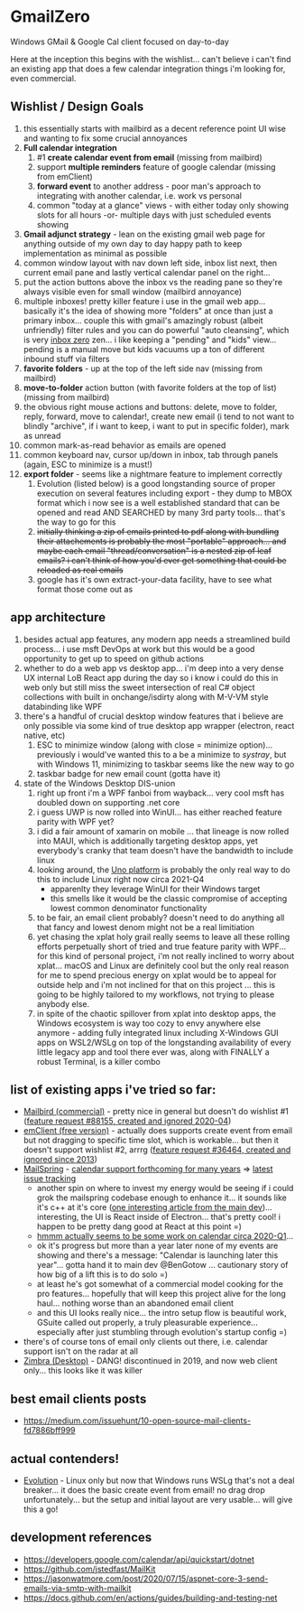 # GmailZero
Windows GMail &amp; Google Cal client focused on day-to-day

Here at the inception this begins with the wishlist... can't believe i can't find an existing app that does a few calendar integration things i'm looking for, even commercial.

## Wishlist / Design Goals
1. this essentially starts with mailbird as a decent reference point UI wise and wanting to fix some crucial annoyances
2. **Full calendar integration**
   1. #1 **create calendar event from email** (missing from mailbird)
   2. support **multiple reminders** feature of google calendar (missing from emClient)
   3. **forward event** to another address - poor man's approach to integrating with another calendar, i.e. work vs personal
   4. common "today at a glance" views - with either today only showing slots for all hours -or- multiple days with just scheduled events showing
2. **Gmail adjunct strategy** - lean on the existing gmail web page for anything outside of my own day to day happy path to keep implementation as minimal as possible
3. common window layout with nav down left side, inbox list next, then current email pane and lastly vertical calendar panel on the right...
4. put the action buttons above the inbox vs the reading pane so they're always visible even for small window (mailbird annoyance)
5. multiple inboxes! pretty killer feature i use in the gmail web app... basically it's the idea of showing more "folders" at once than just a primary inbox... couple this with gmail's amazingly robust (albeit unfriendly) filter rules and you can do powerful "auto cleansing", which is very [inbox zero](https://en.wikipedia.org/wiki/Merlin_Mann) zen... i like keeping a "pending" and "kids" view... pending is a manual move but kids vacuums up a ton of different inbound stuff via filters
6. **favorite folders** - up at the top of the left side nav (missing from mailbird)
7. **move-to-folder** action button (with favorite folders at the top of list) (missing from mailbird)
8. the obvious right mouse actions and buttons: delete, move to folder, reply, forward, move to calendar!, create new email (i tend to not want to blindly "archive", if i want to keep, i want to put in specific folder), mark as unread
9. common mark-as-read behavior as emails are opened
10. common keyboard nav, cursor up/down in inbox, tab through panels (again, ESC to minimize is a must!)
11. **export folder** - seems like a nightmare feature to implement correctly
    1. Evolution (listed below) is a good longstanding source of proper execution on several features including export - they dump to MBOX format which i now see is a well established standard that can be opened and read AND SEARCHED by many 3rd party tools... that's the way to go for this
    2. <s>initially thinking a zip of emails printed to pdf along with bundling their attachements is probably the most "portable" approach... and maybe each email "thread/conversation" is a nested zip of leaf emails? i can't think of how you'd ever get something that could be reloaded as real emails</s>
    3. google has it's own extract-your-data facility, have to see what format those come out as

## app architecture
1. besides actual app features, any modern app needs a streamlined build process... i use msft DevOps at work but this would be a good opportunity to get up to speed on github actions
2. whether to do a web app vs desktop app... i'm deep into a very dense UX internal LoB React app during the day so i know i could do this in web only but still miss the sweet intersection of real C# object collections with built in onchange/isdirty along with M-V-VM style databinding like WPF
3. there's a handful of crucial desktop window features that i believe are only possible via some kind of true desktop app wrapper (electron, react native, etc)
   1. ESC to minimize window (along with close = minimize option)... previously i would've wanted this to a be a minimize to _systray_, but with Windows 11, minimizing to taskbar seems like the new way to go
   2. taskbar badge for new email count (gotta have it)
4. state of the Windows Desktop DIS-union
   1. right up front i'm a WPF fanboi from wayback... very cool msft has doubled down on supporting .net core
   2. i guess UWP is now rolled into WinUI... has either reached feature parity with WPF yet?
   3. i did a fair amount of xamarin on mobile ... that lineage is now rolled into MAUI, which is additionally targeting desktop apps, yet everybody's cranky that team doesn't have the bandwidth to include linux
   4. looking around, the [Uno platform](https://platform.uno/) is probably the only real way to do this to include Linux right now circa 2021-Q4
      - apparenlty they leverage WinUI for their Windows target
      - this smells like it would be the classic compromise of accepting lowest common denominator functionality
   5. to be fair, an email client probably? doesn't need to do anything all that fancy and lowest denom might not be a real limitiation
   6. yet chasing the xplat holy grail really seems to leave all these rolling efforts perpetually short of tried and true feature parity with WPF... for this kind of personal project, i'm not really inclined to worry about xplat... macOS and Linux are definitely cool but the only real reason for me to spend precious energy on xplat would be to appeal for outside help and i'm not inclined for that on this project ... this is going to be highly tailored to my workflows, not trying to please anybody else.
   7. in spite of the chaotic spillover from xplat into desktop apps, the Windows ecosystem is way too cozy to envy anywhere else anymore - adding fully integrated linux including X-Windows GUI apps on WSL2/WSLg on top of the longstanding availability of every little legacy app and tool there ever was, along with FINALLY a robust Terminal, is a killer combo

## list of existing apps i've tried so far:
  - [Mailbird (commercial)](https://mailbird.com) - pretty nice in general but doesn't do wishlist #1 ([feature request #88155, created and ignored 2020-04](https://mailbird.featureupvote.com/suggestions/88155/calendar-convert-email-into-an-appointment-andor-task))
  - [emClient (free version)](https://www.emclient.com/) - actually does supports create event from email but not dragging to specific time slot, which is workable... but then it doesn't support wishlist #2, arrrg ([feature request #36464, created and ignored since 2013](https://forum.emclient.com/t/any-plans-to-support-multiple-reminders-for-calendar-events/36464))
  - [MailSpring](https://getmailspring.com/) - [calendar support forthcoming for many years](https://github.com/Foundry376/Mailspring/issues/199) => [latest issue tracking](https://community.getmailspring.com/t/calendar-support/85/13)
     - another spin on where to invest my energy would be seeing if i could grok the mailspring codebase enough to enhance it... it sounds like it's c++ at it's core ([one interesting article from the main dev](https://community.getmailspring.com/t/a-free-open-source-future-for-mailspring/484))... interesting, the UI is React inside of Electron... that's pretty cool! i happen to be pretty dang good at React at this point =)
     - [hmmm actually seems to be some work on calendar circa 2020-Q1](https://github.com/Foundry376/Mailspring/issues/1492)...
     - ok it's progress but more than a year later none of my events are showing and there's a message: "Calendar is launching later this year"... gotta hand it to main dev @BenGotow ... cautionary story of how big of a lift this is to do solo =)
     - at least he's got somewhat of a commercial model cooking for the pro features... hopefully that will keep this project alive for the long haul... nothing worse than an abandoned email client
     - and this UI looks really nice... the intro setup flow is beautiful work, GSuite called out properly, a truly pleasurable experience... especially after just stumbling through evolution's startup config =)
  - there's of course tons of email only clients out there, i.e. calendar support isn't on the radar at all
  - [Zimbra (Desktop)](https://www.zimbra.com/downloads/zimbra-desktop/) - DANG! discontinued in 2019, and now web client only... this looks like it was killer

## best email clients posts
- https://medium.com/issuehunt/10-open-source-mail-clients-fd7886bff999

## actual contenders!
- [Evolution](https://riseup.net/en/email/clients/evolution) - Linux only but now that Windows runs WSLg that's not a deal breaker... it does the basic create event from email! no drag drop unfortunately... but the setup and initial layout are very usable... will give this a go!

## development references
- https://developers.google.com/calendar/api/quickstart/dotnet
- https://github.com/jstedfast/MailKit
- https://jasonwatmore.com/post/2020/07/15/aspnet-core-3-send-emails-via-smtp-with-mailkit
- https://docs.github.com/en/actions/guides/building-and-testing-net

